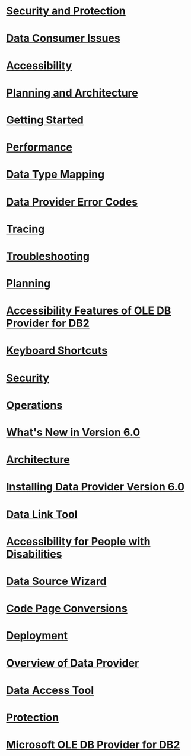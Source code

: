 # [Security and Protection](security-and-protection.md)
# [Data Consumer Issues](data-consumer-issues.md)
# [Accessibility](accessibility.md)
# [Planning and Architecture](planning-and-architecture.md)
# [Getting Started](getting-started.md)
# [Performance](performance.md)
# [Data Type Mapping](data-type-mapping.md)
# [Data Provider Error Codes](data-provider-error-codes.md)
# [Tracing](tracing.md)
# [Troubleshooting](troubleshooting.md)
# [Planning](planning.md)
# [Accessibility Features of OLE DB Provider for DB2](accessibility-features-of-ole-db-provider-for-db2.md)
# [Keyboard Shortcuts](keyboard-shortcuts.md)
# [Security](security.md)
# [Operations](operations.md)
# [What's New in Version 6.0](what-s-new-in-version-6-0.md)
# [Architecture](architecture.md)
# [Installing Data Provider Version 6.0](installing-data-provider-version-6-0.md)
# [Data Link Tool](data-link-tool.md)
# [Accessibility for People with Disabilities](accessibility-for-people-with-disabilities.md)
# [Data Source Wizard](data-source-wizard.md)
# [Code Page Conversions](code-page-conversions.md)
# [Deployment](deployment.md)
# [Overview of Data Provider](overview-of-data-provider.md)
# [Data Access Tool](data-access-tool.md)
# [Protection](protection.md)
# [Microsoft OLE DB Provider for DB2](microsoft-ole-db-provider-for-db2.md)
